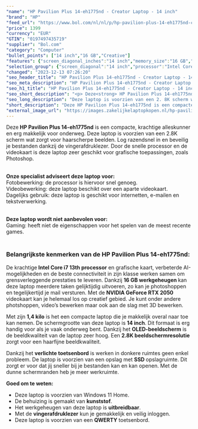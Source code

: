 ```yaml
---
"name": "HP Pavilion Plus 14-eh1775nd - Creator Laptop - 14 inch"
"brand": "HP"
"feed_url": "https://www.bol.com/nl/nl/p/hp-pavilion-plus-14-eh1775nd-creator-laptop-14-inch/9300000148505337"
"price": 1399
"currency": "EUR"
"GTIN": "0197497435719"
"supplier": "Bol.com"
"category": "Computer"
"bullet_points": ["14 inch","16 GB","Creative"]
"features": {"screen_diagonal_inches":"14 inch","memory_size":"16 GB","purpose_laptop":"Creative"}
"selection_group": {"screen_diagonal":"14 inch","processor":"Intel Core i7","changed_price_past_3_days":false,"product_family":"Pavilion"}
"changed": "2023-12-13 07:26:20"
"seo_header_title": "HP Pavilion Plus 14-eh1775nd - Creator Laptop - 14 inch"
"seo_meta_description": "HP Pavilion Plus 14-eh1775nd - Creator Laptop - 14 inch"
"seo_h1_title": "HP Pavilion Plus 14-eh1775nd - Creator Laptop - 14 inch"
"seo_short_description": "<p> Deze<strong> HP Pavilion Plus 14-eh1775nd</strong> is een compacte, krachtige alleskunner en erg makkelijk voor onderweg."
"seo_long_description": "Deze laptop is voorzien van een 2. 8K scherm wat zorgt voor haarscherpe beelden. Log razendsnel in en beveilig je bestanden dankzij de vingerafdruklezer. Door de snelle processor en de videokaart is deze laptop zeer geschikt voor grafische toepassingen, zoals Photoshop.  </p> <p> <br /><strong>Onze specialist adviseert deze laptop voor:</strong><br /> Fotobewerking: de processor is hiervoor snel genoeg. <br /> Videobewerking: deze laptop beschikt over een aparte videokaart. <br /> Dagelijks gebruik: deze laptop is geschikt voor internetten, e-mailen en tekstverwerking.  </p> <p> <br /><strong>Deze laptop wordt niet aanbevolen voor:</strong><br /> Gaming: heeft niet de eigenschappen voor het spelen van de meest recente games.  </p> <h3><br />Belangrijkste kenmerken van de HP Pavilion Plus 14-eh1775nd:</h3> <p> De krachtige<strong> Intel Core i7 13th processor</strong> en grafische kaart, verbeterde AI-mogelijkheden en de beste connectiviteit in zijn klasse werken samen om grensverleggende prestaties te leveren. Dankzij <strong>16 GB werkgeheugen </strong>kan deze laptop meerdere taken gelijktijdig uitvoeren, zo kan je photoshoppen en tegelijkertijd je mail versturen. Met de <strong>NVIDIA GeForce RTX 2050</strong> videokaart kan je helemaal los op creatief gebied. Je kunt onder andere photshoppen, video’s bewerken maar ook aan de slag met 3D bewerken. </p> <p> Met zijn <strong>1,4 kilo</strong> is het een compacte laptop die je makkelijk overal naar toe kan nemen. De schermgrootte van deze laptop is <strong>14 inch</strong>. Dit formaat is erg handig voor als je vaak onderweg bent. Dankzij het <strong>OLED-beeldscherm</strong> is de beeldkwaliteit van de laptop zeer hoog. Een <strong>2. 8K beeldschermresolutie</strong> zorgt voor een haarfijne beeldkwaliteit. </p> <p> Dankzij het <strong>verlichte toetsenbord</strong> is werken in donkere ruimtes geen enkel probleem. De laptop is voorzien van een opslag met <strong>SSD </strong>opslagruimte. Dit zorgt er voor dat jij sneller bij je bestanden kan en kan openen. Met de dunne schermranden heb je meer werkruimte. </p> <p> <strong>Goed om te weten: </strong> </p> <ul> <li>Deze laptop is voorzien van Windows 11 Home. </li> <li>De behuizing is gemaakt van <strong>kunststof</strong>. </li> <li>Het werkgeheugen van deze laptop is <strong>uitbreidbaar</strong>. </li> <li>Met de <strong>vingerafdruklezer</strong> kun je gemakkelijk en veilig inloggen. </li> <li>Deze laptop is voorzien van een <strong>QWERTY</strong> toetsenbord. </li> </ul>"
"short_description": "Deze HP Pavilion Plus 14-eh1775nd is een compacte, krachtige alleskunner en erg makkelijk voor onderweg. Deze laptop is voorzien van een 2.8K scherm wat zorgt voor haarscherpe beelden. Log razendsnel in en beveilig je bestanden dankzij de vingerafdruklezer. Door de snelle processor en de videokaart is deze laptop zeer geschikt voor grafische toepassingen, zoals Photoshop. Onze specialist adviseert deze laptop voor: Fotobewerking: de processor is hiervoor snel genoeg. Videobewerking: deze laptop beschikt over een aparte videokaart. Dagelijks gebruik: deze laptop is geschikt voor internetten, e-mailen en tekstverwerking. Deze laptop wordt niet aanbevolen voor: Gaming: heeft niet de eigenschappen voor het spelen van de meest recente games. Belangrijkste kenmerken van de HP Pavilion Plus 14-eh1775nd: De krachtige Intel Core i7 13th processor en grafische kaart, verbeterde AI-mogelijkheden en de beste connectiviteit in zijn klasse werken samen om grensverleggende prestaties te leveren. Dankzij 16 GB werkgeheugen kan deze laptop meerdere taken gelijktijdig uitvoeren, zo kan je photoshoppen en tegelijkertijd je mail versturen. Met de NVIDIA GeForce RTX 2050 videokaart kan je helemaal los op creatief gebied. Je kunt onder andere photshoppen, video’s bewerken maar ook aan de slag met 3D bewerken. Met zijn 1,4 kilo is het een compacte laptop die je makkelijk overal naar toe kan nemen. De schermgrootte van deze laptop is 14 inch. Dit formaat is erg handig voor als je vaak onderweg bent. Dankzij het OLED-beeldscherm is de beeldkwaliteit van de laptop zeer hoog. Een 2.8K beeldschermresolutie zorgt voor een haarfijne beeldkwaliteit. Dankzij het verlichte toetsenbord is werken in donkere ruimtes geen enkel probleem. De laptop is voorzien van een opslag met SSD opslagruimte. Dit zorgt er voor dat jij sneller bij je bestanden kan en kan openen. Met de dunne schermranden heb je meer werkruimte. Goed om te weten: Deze laptop is voorzien van Windows 11 Home. De behuizing is gemaakt van kunststof. Het werkgeheugen van deze laptop is uitbreidbaar. Met de vingerafdruklezer kun je gemakkelijk en veilig inloggen. Deze laptop is voorzien van een QWERTY toetsenbord."
"external_image_url": "https://images.zakelijkelaptopkopen.nl/hp-pavilion-plus-14-eh1775nd-creator-laptop-14-inch.webp"
---
```


<p> Deze<strong> HP Pavilion Plus 14-eh1775nd</strong> is een compacte, krachtige alleskunner en erg makkelijk voor onderweg. Deze laptop is voorzien van een 2.8K scherm wat zorgt voor haarscherpe beelden. Log razendsnel in en beveilig je bestanden dankzij de vingerafdruklezer. Door de snelle processor en de videokaart is deze laptop zeer geschikt voor grafische toepassingen, zoals Photoshop.  </p> <p> <br /><strong>Onze specialist adviseert deze laptop voor:</strong><br /> Fotobewerking: de processor is hiervoor snel genoeg. <br /> Videobewerking: deze laptop beschikt over een aparte videokaart. <br /> Dagelijks gebruik: deze laptop is geschikt voor internetten, e-mailen en tekstverwerking.  </p> <p> <br /><strong>Deze laptop wordt niet aanbevolen voor:</strong><br /> Gaming: heeft niet de eigenschappen voor het spelen van de meest recente games.  </p> <h3><br />Belangrijkste kenmerken van de HP Pavilion Plus 14-eh1775nd:</h3> <p> De krachtige<strong> Intel Core i7 13th processor</strong> en grafische kaart, verbeterde AI-mogelijkheden en de beste connectiviteit in zijn klasse werken samen om grensverleggende prestaties te leveren. Dankzij <strong>16 GB werkgeheugen </strong>kan deze laptop meerdere taken gelijktijdig uitvoeren, zo kan je photoshoppen en tegelijkertijd je mail versturen. Met de <strong>NVIDIA GeForce RTX 2050</strong> videokaart kan je helemaal los op creatief gebied. Je kunt onder andere photshoppen, video’s bewerken maar ook aan de slag met 3D bewerken. </p> <p> Met zijn <strong>1,4 kilo</strong> is het een compacte laptop die je makkelijk overal naar toe kan nemen. De schermgrootte van deze laptop is <strong>14 inch</strong>. Dit formaat is erg handig voor als je vaak onderweg bent. Dankzij het <strong>OLED-beeldscherm</strong> is de beeldkwaliteit van de laptop zeer hoog. Een <strong>2.8K beeldschermresolutie</strong> zorgt voor een haarfijne beeldkwaliteit. </p> <p> Dankzij het <strong>verlichte toetsenbord</strong> is werken in donkere ruimtes geen enkel probleem. De laptop is voorzien van een opslag met <strong>SSD </strong>opslagruimte. Dit zorgt er voor dat jij sneller bij je bestanden kan en kan openen. Met de dunne schermranden heb je meer werkruimte. </p> <p> <strong>Goed om te weten: </strong> </p> <ul> <li>Deze laptop is voorzien van Windows 11 Home.</li> <li>De behuizing is gemaakt van <strong>kunststof</strong>.</li> <li>Het werkgeheugen van deze laptop is <strong>uitbreidbaar</strong>.</li> <li>Met de <strong>vingerafdruklezer</strong> kun je gemakkelijk en veilig inloggen.</li> <li>Deze laptop is voorzien van een <strong>QWERTY</strong> toetsenbord.</li> </ul>